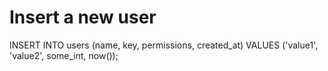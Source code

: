 # Insert a new user
INSERT INTO users (name, key, permissions, created_at) VALUES ('value1', 'value2', some_int, now());
